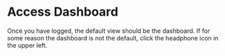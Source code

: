 # Access Dashboard

Once you have logged, the default view should be the dashboard. If for some reason the dashboard is not the default, click the headphone icon in the upper left.

